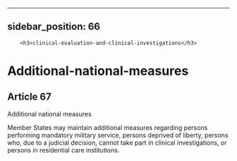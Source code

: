 
---
sidebar_position: 66
---
        <h3>clinical-evaluation-and-clinical-investigations</h3>
<h1>Additional-national-measures</h1>
<h2>Article 67</h2>
   <p class="stitle-article-norm">Additional national measures</p>
   <p class="norm">Member&nbsp;States may maintain additional measures 
regarding persons performing mandatory military service, persons 
deprived of liberty, persons who, due to a judicial decision, cannot 
take part in clinical investigations, or persons in residential care 
institutions.</p>